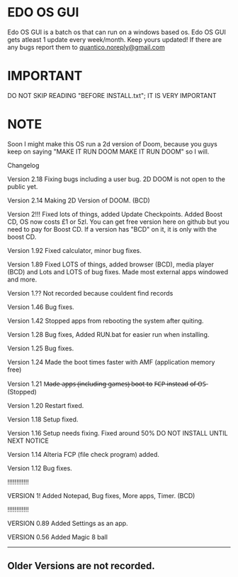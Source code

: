 EDO OS GUI
==========
Edo OS GUI is a batch os that can run on a windows based os.
Edo OS GUI gets atleast 1 update every week/month. Keep yours updated!
If there are any bugs report them to quantico.noreply@gmail.com

IMPORTANT
=========
DO NOT SKIP READING "BEFORE INSTALL.txt"; IT IS VERY IMPORTANT

NOTE
=========
Soon I might make this OS run a 2d version of Doom, because you guys keep on saying "MAKE IT RUN DOOM MAKE IT RUN DOOM" so I will.

Changelog



Version 2.18
Fixing bugs including a user bug. 2D DOOM is not open to the public yet.

Version 2.14
Making 2D Version of DOOM. (BCD)

Version 2!!!
Fixed lots of things, added Update Checkpoints. Added Boost CD, OS now costs £1 or 5zl. You can get free version here on github but you need to pay for Boost CD. If a version has "BCD" on it, it is only with the boost CD.

Version 1.92
Fixed calculator, minor bug fixes.

Version 1.89
Fixed LOTS of things, added browser (BCD), media player (BCD) and Lots and LOTS of bug fixes. Made most external apps windowed and more.

Version 1.??
Not recorded because couldent find records

Version 1.46
Bug fixes.

Version 1.42
Stopped apps from rebooting the system after quiting.

Version 1.28
Bug fixes, Added RUN.bat for easier run when installing.

Version 1.25
Bug fixes.

Version 1.24
Made the boot times faster with AMF (application memory free)

Version 1.21
M̶a̶d̶e̶ a̶p̶p̶s̶ (̶i̶n̶c̶l̶u̶d̶i̶n̶g̶ g̶a̶m̶e̶s̶)̶ b̶o̶o̶t̶ t̶o̶ F̶C̶P̶ i̶n̶s̶t̶e̶a̶d̶ o̶f̶ O̶S̶  (Stopped)

Version 1.20
Restart fixed.

Version 1.18
Setup fixed.

Version 1.16
Setup needs fixing. Fixed around 50% DO NOT INSTALL UNTIL NEXT NOTICE

Version 1.14
Alteria FCP (file check program) added.

Version 1.12
Bug fixes.

!!!!!!!!!!!!

VERSION 1!
Added Notepad, Bug fixes, More apps, Timer. (BCD)

!!!!!!!!!!!!

VERSION 0.89
Added Settings as an app.

VERSION 0.56
Added Magic 8 ball



----------------------------
Older Versions are not recorded.
----------------------------
